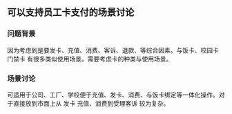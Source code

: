 ## 可以支持员工卡支付的场景讨论

### 问题背景

因为考虑到是要发卡、充值、消费、客诉、退款、等综合因素。与饭卡、校园卡 门禁卡
有很多类似使用场景。需要考虑卡的种类与使用场景。


### 场景讨论
   可适用于公司、工厂、学校便于充值、发卡、消费、与饭卡绑定等一体化操作。对于直接放到市面上从
   发卡 充值、消费到受理客诉 较为复杂。




